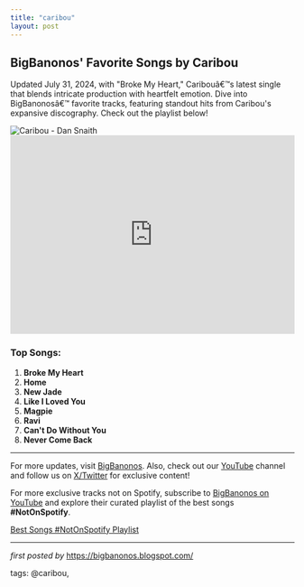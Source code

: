 ```yaml
---
title: "caribou"
layout: post
---
```

<h2 >BigBanonos' Favorite Songs by Caribou</h2> <!-- Introductory Text -->
<p >Updated July 31, 2024, with "Broke My Heart," Caribouâ€™s latest single that blends intricate production with heartfelt emotion. Dive into BigBanonosâ€™ favorite tracks, featuring standout hits from Caribou's expansive discography. Check out the playlist below!</p> <!-- Featured Image -->
<div > <img src="https://origin.go.gq.com.au/wp-content/uploads/2020/02/dan-snaith-caribou.jpg" alt="Caribou - Dan Snaith">
</div> <!-- Spotify Playlist Embed -->
<div > <iframe allow="autoplay; clipboard-write; encrypted-media; fullscreen; picture-in-picture" allowfullscreen="" frameborder="0" height="352" loading="lazy" src="https://open.spotify.com/embed/playlist/40byte1vdvKsEE03RYjdAM?utm_source=generator" width="100%"></iframe>
</div> <!-- Song List -->
<h3 >Top Songs:</h3>
<ol > <li><strong>Broke My Heart</strong></li> <li><strong>Home</strong></li> <li><strong>New Jade</strong></li> <li><strong>Like I Loved You</strong></li> <li><strong>Magpie</strong></li> <li><strong>Ravi</strong></li> <li><strong>Can't Do Without You</strong></li> <li><strong>Never Come Back</strong></li>
</ol> <!-- Footer Links -->
<hr />
<p >For more updates, visit <a href="https://bigbanonos.blogspot.com/" target="_blank">BigBanonos</a>. Also, check out our <a href="https://www.youtube.com/@BigBanonos" target="_blank">YouTube</a> channel and follow us on <a href="https://x.com/bigbanonos" target="_blank">X/Twitter</a> for exclusive content!</p>


<!--Subscribe and Playlist Links-->
<div>
    <p>For more exclusive tracks not on Spotify, subscribe to <a href="https://www.youtube.com/@BigBanonos" target="_blank">BigBanonos on YouTube</a> and explore their curated playlist of the best songs <strong>#NotOnSpotify</strong>.</p>
    <p><a href="https://www.youtube.com/playlist?list=PLtuNtuTatqI0kFahUCbtbfenC_ET5O_tr" target="_blank">Best Songs #NotOnSpotify Playlist<br /></a></p></div>

<hr />

<p><em>first posted by</em> <a href="https://bigbanonos.blogspot.com/" rel="noopener" target="_new">https://bigbanonos.blogspot.com/</a></p>

<p>tags: @caribou,</p>
